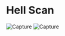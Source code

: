# Hell Scan

<img src="https://i.ibb.co/9tkWc08/Capture.jpg" alt="Capture" border="0">
<img src="https://i.ibb.co/n3dccMQ/Capture.jpg" alt="Capture" border="0">
